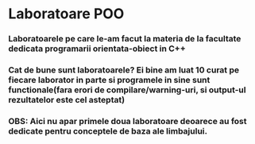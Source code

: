# Laboratoare POO
### Laboratoarele pe care le-am facut la materia de la facultate dedicata programarii orientata-obiect in C++
### Cat de bune sunt laboratoarele? Ei bine am luat 10 curat pe fiecare laborator in parte si programele in sine sunt functionale(fara erori de      compilare/warning-uri, si output-ul rezultatelor este cel asteptat)
### OBS: Aici nu apar primele doua laboratoare deoarece au fost dedicate pentru conceptele de baza ale limbajului. 
